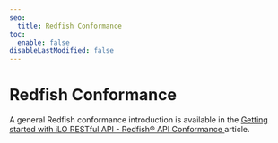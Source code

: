 ```yaml
---
seo:
  title: Redfish Conformance
toc:
  enable: false
disableLastModified: false
---
```


# Redfish Conformance

<!-- Need to introduce basic concepts of Redfish conformance with explicit references to DMTF documents 

     It would be good to specify to which versions of Redfish DSPs (DSP0266 AND DSP0268) the iLO 6 version 
     is conformant to. 

     Concerning the data model, notice that iLO 6 1.10's  `/redfish/v1/LicenseService` is an HPE OEM extension data type
     (HpeLicenseCollection). Does this means that iLO 6 cannot be compliant to DSP0268 2021.4 ? If not, we need to explain why.
-->

A general Redfish conformance introduction is available in the <a href="https://developer.hpe.com/blog/getting-started-with-ilo-restful-api-redfish-api-conformance/" target="_blank"> Getting started with iLO RESTful API - Redfish® API Conformance </a> article.
